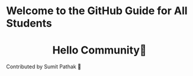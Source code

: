 # Welcome to the GitHub Guide for All Students

  

<div align="center">
    <h1>Hello Community🙂</h1>
</div>

Contributed by Sumit Pathak 🙂
